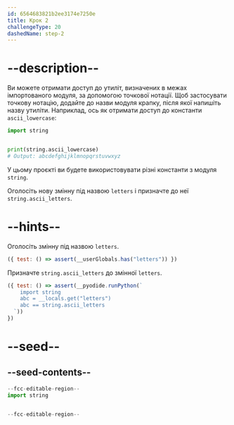 ```yaml
---
id: 6564683821b2ee3174e7250e
title: Крок 2
challengeType: 20
dashedName: step-2
---
```


# --description--

Ви можете отримати доступ до утиліт, визначених в межах імпортованого модуля, за допомогою точкової нотації. Щоб застосувати точкову нотацію, додайте до назви модуля крапку, після якої напишіть назву утиліти. Наприклад, ось як отримати доступ до константи `ascii_lowercase`:

```py
import string


print(string.ascii_lowercase)
# Output: abcdefghijklmnopqrstuvwxyz
```

У цьому проєкті ви будете використовувати різні константи з модуля `string`.

Оголосіть нову змінну під назвою `letters` і призначте до неї `string.ascii_letters`.

# --hints--

Оголосіть змінну під назвою `letters`.

```js
({ test: () => assert(__userGlobals.has("letters")) })
```

Призначте `string.ascii_letters` до змінної `letters`.

```js
({ test: () => assert(__pyodide.runPython(`
    import string
    abc = __locals.get("letters")
    abc == string.ascii_letters
  `))
})
```

# --seed--

## --seed-contents--

```py
--fcc-editable-region--
import string


--fcc-editable-region--
```
